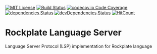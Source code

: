 [![MIT License](https://img.shields.io/github/license/rockplate/rockplate-language-server)](https://github.com/rockplate/rockplate-language-server/blob/master/LICENSE)
[![Build Status](https://travis-ci.org/rockplate/rockplate-language-server.png?branch=master)](https://travis-ci.org/rockplate/rockplate-language-server)
[![codecov.io Code Coverage](https://img.shields.io/codecov/c/github/rockplate/rockplate-language-server.svg?maxAge=2592000)](https://codecov.io/github/rockplate/rockplate-language-server?branch=master)
[![dependencies Status](https://david-dm.org/rockplate/rockplate-language-server/status.svg)](https://david-dm.org/rockplate/rockplate-language-server)
[![devDependencies Status](https://david-dm.org/rockplate/rockplate-language-server/dev-status.svg)](https://david-dm.org/rockplate/rockplate-language-server?type=dev)
[![HitCount](https://hits.dwyl.com/rockplate/rockplate-language-server.svg)](https://hits.dwyl.com/rockplate/rockplate-language-server)

# Rockplate Language Server

Language Server Protocol (LSP) implementation for Rockplate language 
